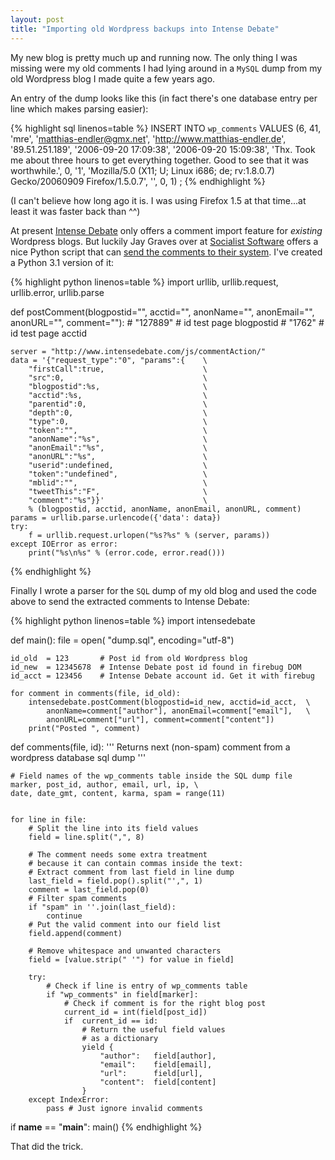 ```yaml
---
layout: post
title: "Importing old Wordpress backups into Intense Debate"
---
```


My new blog is pretty much up and running now. The only thing I was missing were my old comments I had lying around in
a `MySQL` dump from my old Wordpress blog I made quite a few years ago.

An entry of the dump looks like this (in fact there's one database entry per line which makes parsing easier):

{% highlight sql linenos=table %}
INSERT INTO `wp_comments` VALUES (6, 41, 'mre', 
'matthias-endler@gmx.net', 'http://www.matthias-endler.de', 
'89.51.251.189', '2006-09-20 17:09:38', '2006-09-20 15:09:38', 
'Thx. Took me about three hours to get everything together. 
Good to see that it was worthwhile.', 0, '1', 'Mozilla/5.0 
(X11; U; Linux i686; de; rv:1.8.0.7) Gecko/20060909 Firefox/1.5.0.7', 
'', 0, 1) ; 
{% endhighlight %}

(I can't believe how long ago it is. I was using Firefox 1.5 at that time...at least it was faster back than ^^)

At present [Intense Debate][3] only offers a comment import feature for *existing* Wordpress blogs.
But luckily Jay Graves over at [Socialist Software][1] offers a nice Python script that can [send the comments to 
their system][2]. I've created a Python 3.1 version of it:

{% highlight python linenos=table %}
import urllib, urllib.request, urllib.error, urllib.parse

def postComment(blogpostid="", acctid="", anonName="", anonEmail="", 
                anonURL="", comment=""):
    # "127889" # id test page blogpostid
    # "1762" # id test page acctid

    server = "http://www.intensedebate.com/js/commentAction/"
    data = '{"request_type":"0", "params":{    \
        "firstCall":true,                      \
        "src":0,                               \
        "blogpostid":%s,                       \
        "acctid":%s,                           \
        "parentid":0,                          \
        "depth":0,                             \
        "type":0,                              \
        "token":"",                            \
        "anonName":"%s",                       \
        "anonEmail":"%s",                      \
        "anonURL":"%s",                        \
        "userid":undefined,                    \
        "token":"undefined",                   \
        "mblid":"",                            \
        "tweetThis":"F",                       \
        "comment":"%s"}}'                      \
        % (blogpostid, acctid, anonName, anonEmail, anonURL, comment)
    params = urllib.parse.urlencode({'data': data})
    try:
        f = urllib.request.urlopen("%s?%s" % (server, params))
    except IOError as error:
        print("%s\n%s" % (error.code, error.read()))
{% endhighlight %}

Finally I wrote a parser for the `SQL` dump of my old blog and used the code above to send the
extracted comments to Intense Debate:

{% highlight python linenos=table %}
import intensedebate

def main():
    file = open( "dump.sql", encoding="utf-8") 
    
    id_old  = 123       # Post id from old Wordpress blog
    id_new  = 12345678  # Intense Debate post id found in firebug DOM
    id_acct = 123456    # Intense Debate account id. Get it with firebug
    
    for comment in comments(file, id_old):
    	intensedebate.postComment(blogpostid=id_new, acctid=id_acct,  \
            anonName=comment["author"], anonEmail=comment["email"],   \
            anonURL=comment["url"], comment=comment["content"])
       	print("Posted ", comment)
        
def comments(file, id):
    ''' 
    Returns next (non-spam) comment 
    from a wordpress database sql dump 
    '''
    
    # Field names of the wp_comments table inside the SQL dump file
    marker, post_id, author, email, url, ip, \
    date, date_gmt, content, karma, spam = range(11)
   
    
    for line in file:
        # Split the line into its field values
        field = line.split(",", 8)
        
        # The comment needs some extra treatment
        # because it can contain commas inside the text:
        # Extract comment from last field in line dump
        last_field = field.pop().split("',", 1)
        comment = last_field.pop(0)
        # Filter spam comments
        if "spam" in ''.join(last_field):
            continue 
        # Put the valid comment into our field list
        field.append(comment)
        
        # Remove whitespace and unwanted characters
        field = [value.strip(" '") for value in field]
        
        try:
            # Check if line is entry of wp_comments table
            if "wp_comments" in field[marker]:
                # Check if comment is for the right blog post
                current_id = int(field[post_id])
                if  current_id == id:
                    # Return the useful field values
                    # as a dictionary
                    yield {
                        "author":   field[author],
                        "email":    field[email],
                        "url":      field[url],
                        "content":  field[content]
                    }
        except IndexError:
            pass # Just ignore invalid comments

if __name__ == "__main__":
    main()
{% endhighlight %}

That did the trick.

[1]: http://www.socialistsoftware.com
[2]: http://www.socialistsoftware.com/post/intense-debate-import-hack/
[3]: http://www.intensedebate.com